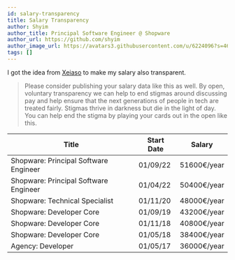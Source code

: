 ```yaml
---
id: salary-transparency
title: Salary Transparency
author: Shyim
author_title: Principal Software Engineer @ Shopware
author_url: https://github.com/shyim
author_image_url: https://avatars3.githubusercontent.com/u/6224096?s=460&u=18be3a2d46f07dd42fc2b6dee9b4b9b68bca28d2&v=4
tags: []
---
```


I got the idea from [Xeiaso](https://xeiaso.net/salary-transparency) to make my salary also transparent. 

> Please consider publishing your salary data like this as well. By open, voluntary transparency we can help to end stigmas around discussing pay and help ensure that the next generations of people in tech are treated fairly. Stigmas thrive in darkness but die in the light of day. You can help end the stigma by playing your cards out in the open like this.

| Title                                 | Start Date | Salary      |
| ------------------------------------- | ---------- | ----------- |
| Shopware: Principal Software Engineer | 01/09/22   | 51600€/year |
| Shopware: Principal Software Engineer | 01/04/22   | 50400€/year |
| Shopware: Technical Specialist        | 01/11/20   | 48000€/year |
| Shopware: Developer Core              | 01/09/19   | 43200€/year |
| Shopware: Developer Core              | 01/11/18   | 40800€/year |
| Shopware: Developer Core              | 01/05/18   | 38400€/year |
| Agency: Developer                     | 01/05/17   | 36000€/year |

